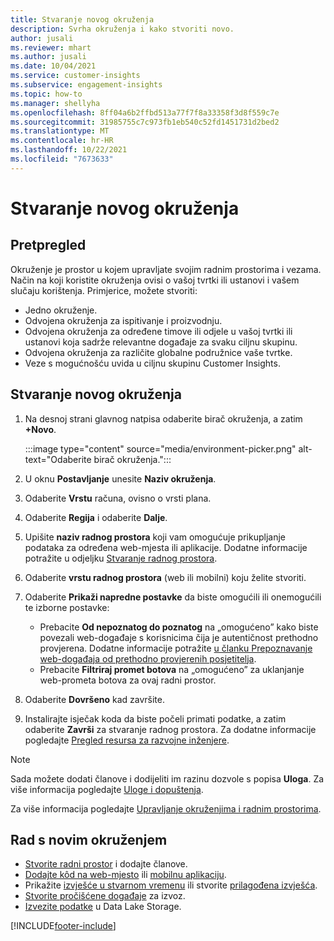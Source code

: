 ```yaml
---
title: Stvaranje novog okruženja
description: Svrha okruženja i kako stvoriti novo.
author: jusali
ms.reviewer: mhart
ms.author: jusali
ms.date: 10/04/2021
ms.service: customer-insights
ms.subservice: engagement-insights
ms.topic: how-to
ms.manager: shellyha
ms.openlocfilehash: 8ff04a6b2ffbd513a77f7f8a33358f3d8f559c7e
ms.sourcegitcommit: 31985755c7c973fb1eb540c52fd1451731d2bed2
ms.translationtype: MT
ms.contentlocale: hr-HR
ms.lasthandoff: 10/22/2021
ms.locfileid: "7673633"
---
```

# <a name="create-a-new-environment"></a>Stvaranje novog okruženja 

## <a name="overview"></a>Pretpregled

Okruženje je prostor u kojem upravljate svojim radnim prostorima i vezama. Način na koji koristite okruženja ovisi o vašoj tvrtki ili ustanovi i vašem slučaju korištenja. Primjerice, možete stvoriti:

- Jedno okruženje.
- Odvojena okruženja za ispitivanje i proizvodnju.
- Odvojena okruženja za određene timove ili odjele u vašoj tvrtki ili ustanovi koja sadrže relevantne događaje za svaku ciljnu skupinu.
- Odvojena okruženja za različite globalne podružnice vaše tvrtke.
- Veze s mogućnošću uvida u ciljnu skupinu Customer Insights.

## <a name="create-a-new-environment"></a>Stvaranje novog okruženja

1. Na desnoj strani glavnog natpisa odaberite birač okruženja, a zatim **+Novo**.

   :::image type="content" source="media/environment-picker.png" alt-text="Odaberite birač okruženja.":::

1. U oknu **Postavljanje** unesite **Naziv okruženja**.

1. Odaberite **Vrstu** računa, ovisno o vrsti plana.

1. Odaberite **Regija** i odaberite **Dalje**. 

1. Upišite **naziv radnog prostora** koji vam omogućuje prikupljanje podataka za određena web-mjesta ili aplikacije. Dodatne informacije potražite u odjeljku [Stvaranje radnog prostora](create-workspace.md).

1. Odaberite **vrstu radnog prostora** (web ili mobilni) koju želite stvoriti. 

1. Odaberite **Prikaži napredne postavke** da biste omogućili ili onemogućili te izborne postavke:

   - Prebacite **Od nepoznatog do poznatog** na „omogućeno” kako biste povezali web-događaje s korisnicima čija je autentičnost prethodno provjerena. Dodatne informacije potražite [u članku Prepoznavanje web-događaja od prethodno provjerenih posjetitelja](unknown-to-known.md).
   - Prebacite **Filtriraj promet botova** na „omogućeno” za uklanjanje web-prometa botova za ovaj radni prostor. 

1. Odaberite **Dovršeno** kad završite. 

1. Instalirajte isječak koda da biste počeli primati podatke, a zatim odaberite **Završi** za stvaranje radnog prostora. Za dodatne informacije pogledajte [Pregled resursa za razvojne inženjere](developer-resources.md).

> [!NOTE]
> Sada možete dodati članove i dodijeliti im razinu dozvole s popisa **Uloga**. Za više informacija pogledajte [Uloge i dopuštenja](user-roles.md). 

Za više informacija pogledajte [Upravljanje okruženjima i radnim prostorima](manage-environments-workspaces.md).

## <a name="work-with-your-new-environment"></a>Rad s novim okruženjem

- [Stvorite radni prostor](../engagement-insights/create-workspace.md) i dodajte članove.
- [Dodajte kôd na web-mjesto](../engagement-insights/instrument-website.md) ili [mobilnu aplikaciju](../engagement-insights/developer-resources.md#capture-events-from-mobile-apps).
- Prikažite [izvješće u stvarnom vremenu](../engagement-insights/view-reports.md) ili stvorite [prilagođena izvješća](../engagement-insights/custom-reports.md).
- [Stvorite pročišćene događaje](../engagement-insights/refined-events.md) za izvoz.
- [Izvezite podatke](../engagement-insights/export-events.md) u Data Lake Storage.

[!INCLUDE[footer-include](../includes/footer-banner.md)]
